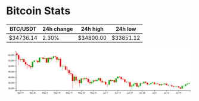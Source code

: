 # Bitcoin Stats

BTC/USDT|24h change|24h high|24h low|
|---|---|---|---|
|$34736.14|2.30%|$34800.00|$33851.12|

<img src="./chart.svg">
